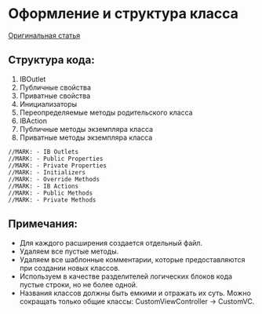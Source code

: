 # Оформление и структура класса
[Оригинальная статья](https://debash.medium.com/%D0%BE%D1%84%D0%BE%D1%80%D0%BC%D0%BB%D0%B5%D0%BD%D0%B8%D0%B5-%D0%B8-%D1%81%D1%82%D1%80%D1%83%D0%BA%D1%82%D1%83%D1%80%D0%B0-%D0%BA%D0%BB%D0%B0%D1%81%D1%81%D0%B0-3dc2f150c051) 

## Структура кода:
1. IBOutlet
2. Публичные свойства
3. Приватные свойства
4. Инициализаторы
5. Переопределяемые методы родительского класса
6. IBAction
7. Публичные методы экземпляра класса
8. Приватные методы экземпляра класса

```
//MARK: - IB Outlets
//MARK: - Public Properties
//MARK: - Private Properties
//MARK: - Initializers
//MARK: - Override Methods
//MARK: - IB Actions
//MARK: - Public Methods
//MARK: - Private Methods
```

## Примечания:
* Для каждого расширения создается отдельный файл.
* Удаляем все пустые методы.
* Удаляем все шаблонные комментарии, которые предоставляются  при создании новых классов.
* Используем в качестве разделителей логических блоков кода пустые строки, но не более одной.
* Названия классов должны быть емкими и отражать их суть. Можно сокращать только общие классы: CustomViewController -> CustomVC.
